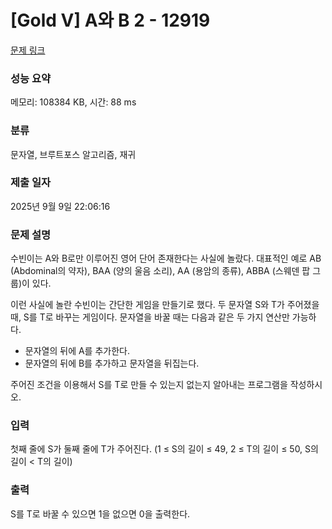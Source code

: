 # [Gold V] A와 B 2 - 12919 

[문제 링크](https://www.acmicpc.net/problem/12919) 

### 성능 요약

메모리: 108384 KB, 시간: 88 ms

### 분류

문자열, 브루트포스 알고리즘, 재귀

### 제출 일자

2025년 9월 9일 22:06:16

### 문제 설명

<p style="user-select: auto !important;">수빈이는 A와 B로만 이루어진 영어 단어 존재한다는 사실에 놀랐다. 대표적인 예로 AB (Abdominal의 약자), BAA (양의 울음 소리), AA (용암의 종류), ABBA (스웨덴 팝 그룹)이 있다.</p>

<p style="user-select: auto !important;">이런 사실에 놀란 수빈이는 간단한 게임을 만들기로 했다. 두 문자열 S와 T가 주어졌을 때, S를 T로 바꾸는 게임이다. 문자열을 바꿀 때는 다음과 같은 두 가지 연산만 가능하다.</p>

<ul style="user-select: auto !important;">
	<li style="user-select: auto !important;">문자열의 뒤에 A를 추가한다.</li>
	<li style="user-select: auto !important;">문자열의 뒤에 B를 추가하고 문자열을 뒤집는다.</li>
</ul>

<p style="user-select: auto !important;">주어진 조건을 이용해서 S를 T로 만들 수 있는지 없는지 알아내는 프로그램을 작성하시오. </p>

### 입력 

 <p style="user-select: auto !important;">첫째 줄에 S가 둘째 줄에 T가 주어진다. (1 ≤ S의 길이 ≤ 49, 2 ≤ T의 길이 ≤ 50, S의 길이 < T의 길이)</p>

### 출력 

 <p style="user-select: auto !important;">S를 T로 바꿀 수 있으면 1을 없으면 0을 출력한다.</p>


